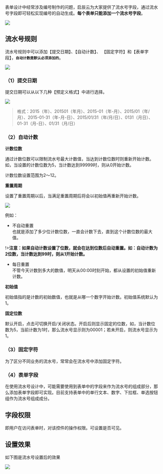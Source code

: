 表单设计中经常涉及编号制作的问题，启辰云为大家提供了流水号字段，通过流水号字段即可轻松实现编号的自动生成。**每个表单只能添加一个流水号字段**。

![](../img/6-1-16i1.png)

## 流水号规则
流水号规则中可以添加【提交日期】、【自动计数】、	【固定字符】和【表单字段】，**`自动计数是默认必须添加的`**。

![](../img/6-1-16i2.png)

### （1）提交日期
提交日期可以从以下几种【预定义格式】中进行选择。

![](../img/6-1-16i3.png)

>格式：2015（年）、201501（年月）、2015-01（年-月）、2015/01（年/月）、2015-01-31（年-月-日）、2015/01/31（年/月/日）、0131（月日）、01-31（月-日）、01/31（月/日）


### （2）自动计数

**计数位数**

通过计数位数可以限制流水号最大计数值，当达到计数位数时则重新开始计数。如，当设置的计数位数为5，当计数达到99999时，则从0开始计数。

计数位数设置范围为2～12。

**重置周期**

设置了重置周期以后，当满足重置周期后将会以初始值再重新开始计数。

![](../img/6-1-16i4.png)

例如：

* 不自动重置 <br>
也就是添加了多少位计数位数，一直会计数下去，直到这个计数位数的最大值。

!>**注意：如果自动计数设置了位数，就会在达到位数后自动重置。如：自动计数为2位数，当计数达到99时，则从1开始计数。**

* 每日重置<br>
不管今天计数到多大的数值，明天从00:00时刻开始，都从设置的初始值重新计数。

**初始值**

初始值指的是计数的初始数值，也就是从哪一个数字开始计数。初始值系统默认为1。

**固定位数**

默认开启，点击可切换开启/关闭状态。开启后则显示固定的位数，如，当计数位数为5，当前计数为1时，那么流水号显示则为00001；若未开启，则流水号显示为1。


### （3）固定字符
为了区分不同业务的流水号，常常会在流水号中添加固定字符。


### （4）表单字段
在使用流水号设计中，可能需要使用到表单中的字段来作为流水号的组成部分，那么添加表单字段即可实现。目前支持表单中的单行文本、数字、下拉框、单选按钮组作为流水号组成成分。

## 字段权限
即用户在访问表单时，对该控件的操作权限。可设置是否可见。

## 设置效果
如下图是流水号设置后的效果

![](../img/6-1-16i5.gif)